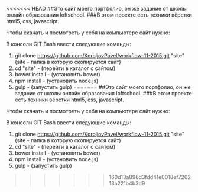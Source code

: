 <<<<<<< HEAD
##Это сайт моего портфолио, он же задание от школы онлайн образования loftschool.
###В этом проекте есть техники вёрстки html5, css, javascript.

Чтобы скачать и посмотреть у себя на компьютере сайт нужно:  

В консоли GIT Bash ввести следующие команды:  

1.  git clone https://github.com/KoroljovPavel/workflow-11-2015.git "site" (site - папка в которую скопируется сайт)  
2.  cd "site" - (перейти в каталог с сайтом)  
3.  bower install - (установить bower)  
4.  npm install - (установить node.js)  
5.  gulp - (запустить gulp)
=======
##Это сайт моего портфолио, он же задание от школы онлайн образования loftschool.
###В этом проекте есть техники вёрстки html5, css, javascript.

Чтобы скачать и посмотреть у себя на компьютере сайт нужно:

В консоли GIT Bash ввести следующие команды:  

1.  git clone https://github.com/KoroljovPavel/workflow-11-2015.git "site" (site - папка в которую скопируется сайт)  
2.  cd "site" - (перейти в каталог с сайтом)  
3.  bower install - (установить bower)  
4.  npm install - (установить node.js)
5.  gulp - (запустить gulp)
>>>>>>> 160d13a896d3fdd41e0018ef720213a221b4b3d9
